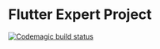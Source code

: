 # Flutter Expert Project

[![Codemagic build status](https://api.codemagic.io/apps/66897e636ce7e6ef9da4d70e/66898797b54bd8589261aabf/status_badge.svg)](https://codemagic.io/app/66897e636ce7e6ef9da4d70e/66898797b54bd8589261aabf/latest_build)

